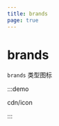 ```yaml
---
title: brands
page: true
---
```


<script setup>
const demos = import.meta.globEager('../../../demos/bole-design/cdn/*/*.vue')
</script>

# brands

`brands` 类型图标

:::demo

cdn/icon

:::
